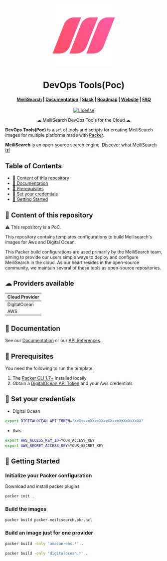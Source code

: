 <p align="center">
  <img src="https://github.com/meilisearch/integration-guides/blob/main/assets/logos/logo.svg" alt="DevOps Tools" width="200" height="200" />
</p>

<h1 align="center">DevOps Tools(Poc)</h1>

<h4 align="center">
  <a href="https://github.com/meilisearch/MeiliSearch">MeiliSearch</a> |
  <a href="https://docs.meilisearch.com">Documentation</a> |
  <a href="https://slack.meilisearch.com">Slack</a> |
  <a href="https://roadmap.meilisearch.com/tabs/1-under-consideration">Roadmap</a> |
  <a href="https://www.meilisearch.com">Website</a> |
  <a href="https://docs.meilisearch.com/faq">FAQ</a>
</h4>

<p align="center">
  <a href="https://github.com/meilisearch/cloud-scripts/blob/main/LICENSE"><img src="https://img.shields.io/badge/license-MIT-informational" alt="License"></a>
</p>

<p align="center">☁ MeiliSearch DevOps Tools for the Cloud ☁</p>

**DevOps Tools(Poc)** is a set of tools and scripts for creating MeiliSearch images for multiple platforms made with [Packer](https://www.packer.io/).

**MeiliSearch** is an open-source search engine. [Discover what MeiliSearch is!](https://github.com/meilisearch/MeiliSearch)

## Table of Contents <!-- omit in toc -->

- [🎁 Content of this repository](#-content-of-this-repository)
- [📖 Documentation](#-documentation)
- [🔧 Prerequisites](#-prerequisites)
- [🔑 Set your credentials](#-set-your-credentials)
- [🚀 Getting Started](#-getting-started)

## 🎁 Content of this repository

:warning: This repository is a PoC.

This repository contains templates configurations to build Meilisearch's images for Aws and Digital Ocean.

This Packer build configurations are used primarily by the MeiliSearch team, aiming to provide our users simple ways to deploy and configure MeiliSearch in the cloud. As our heart resides in the open-source community, we maintain several of these tools as open-source repositories.

## ☁ Providers available

| Cloud Provider |
|----------|
| DigitalOcean |
| AWS |

## 📖 Documentation

See our [Documentation](https://docs.meilisearch.com/learn/tutorials/getting_started.html) or our [API References](https://docs.meilisearch.com/reference/api/).

## 🔧 Prerequisites

You need the following to run the template:
1. The [Packer CLI 1.7+](https://learn.hashicorp.com/tutorials/packer/get-started-install-cli?in=packer/aws-get-started) installed locally
2. Obtain a [DigitalOcean API Token](https://www.digitalocean.com/docs/apis-clis/api/create-personal-access-token/) and your Aws credentials

## 🔑 Set your credentials

- Digital Ocean
```bash
export DIGITALOCEAN_API_TOKEN="XxXxxxxXXxxXXxxXXxxxXXXxXxXxXX"
```
- Aws
``` bash
export AWS_ACCESS_KEY_ID=YOUR_ACCESS_KEY
export AWS_SECRET_ACCESS_KEY=YOUR_SECRET_KEY
```

## 🚀 Getting Started

### Initialize your Packer configuration
Download and install packer plugins

``` bash
packer init .
```

### Build the images

``` bash
packer build packer-meilisearch.pkr.hcl
```

### Build an image just for one provider

``` bash
packer build -only 'amazon-ebs.*' .
```

``` bash
packer build -only 'digitalocean.*' .
```
